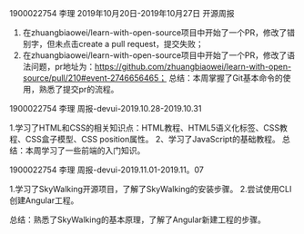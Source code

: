 1900022754 李理
2019年10月20日-2019年10月27日 开源周报

1. 在zhuangbiaowei/learn-with-open-source项目中开始了一个PR，修改了错别字，但未点击create a pull request，提交失败；
2. 在zhuangbiaowei/learn-with-open-source项目中开始了一个PR，修改了语法问题，pr地址为：https://github.com/zhuangbiaowei/learn-with-open-source/pull/210#event-2746656465；
总结：本周掌握了Git基本命令的使用，熟悉了提交pr的流程。

1900022754 李理
周报-devui-2019.10.28-2019.10.31

1.学习了HTML和CSS的相关知识点：HTML教程、HTML5语义化标签、CSS教程、CSS盒子模型、CSS position属性。
2、学习了JavaScript的基础教程。
总结：本周学习了一些前端的入门知识。


1900022754 李理
周报-devui-2019.11.01-2019.11。07

1.学习了SkyWalking开源项目，了解了SkyWalking的安装步骤。
2.尝试使用CLI创建Angular工程。

总结：熟悉了SkyWalking的基本原理，了解了Angular新建工程的步骤。
